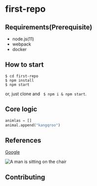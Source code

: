 # first-repo

## Requirements(Prerequisite)

- node.js(11)
- webpack
- docker

## How to start

```shell
$ cd first-repo
$ npm install
$ npm start
```

or, just clone and ` $ npm i & npm start`.

## Core logic 

```python
animlas = []
animal.append("kangqroo")
```

## References

[Google](https://www.google.com/)

![A man is sitting on the chair](/imgs/man-on-the-chair.jpg)

## Contributing
